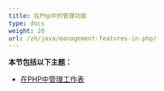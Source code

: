 ```yaml
---
title: 在Php中的管理功能
type: docs
weight: 20
url: /zh/java/management-features-in-php/
---
```


**本节包括以下主题：**

- [在PHP中管理工作表](/cells/zh/java/managing-worksheets-in-php/)
